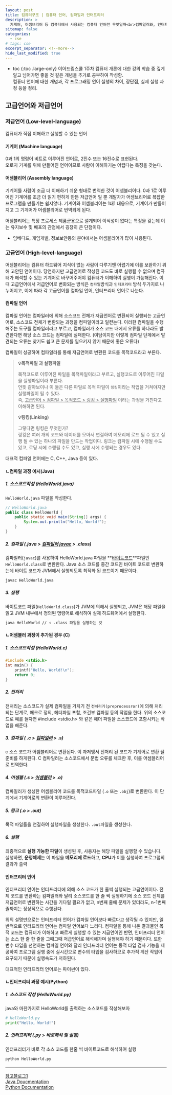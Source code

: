 ```yaml
---
layout: post
title: 컴퓨터구조 | 컴퓨터 언어, 컴파일과 인터프리터
description: >
  기계어, 어셈브리어 등 컴퓨터에서 사용되는 컴퓨터 언어란 무엇일까<br>컴파일러와, 인터프리터를 통한 코드 실행 분석
sitemap: false
categories: 
  - cse 
# tags: cse
excerpt_separator: <!--more-->
hide_last_modified: true
---
```

* toc
{:toc .large-only}
이어드림스쿨 1주차 컴퓨터 개론에 대한 강의 학습 중 깊게 알고 넘어가면 좋을 것 같은 개념을 추가로 공부하여 작성함.<br>컴퓨터 언어에 대한 개념과, 각 프로그래밍 언어 실행의 차이, 장단점, 실제 실행 과정 등을 정리.



<!--more-->

## 고급언어와 저급언어

### 저급언어 (Low-level-language)

컴퓨터가 직접 이해하고 실행할 수 있는 언어

#### 기계어 (Machine language)

0과 1의 명령어 비트로 이루어진 언어로, 2진수 또는 16진수로 표현된다. <br>오로지 기계를 위해 만들어진 언어이므로 사람이 이해하기는 어렵다는 특징을 갖는다.

#### 어셈블리어 (Assembly language)

기계어를 사람이 조금 더 이해하기 쉬운 형태로 번역한 것이 어셈블리어다. 0과 1로 이루어진 기계어를 조금 더 읽기 편하게 만든 저급언어 일 뿐 개발자가 어셈브리어로 복잡한 프로그램을 만들기는 쉽지않다. 기계어와 어셈블리어는 1대1 대응으로, 기계어가 만들어지고 그 기계어가 어셈블리어로 번역되게 된다. 

어셈블리어는 특정 프로세스 제품군용으로 설계되어 이식성이 없다는 특징을 갖는데 이는 유지보수 및 배포의 관점에서 굉장히 큰 단점이다.

- 임베디드, 게임개발, 정보보안등의 분야에서는 어셈블리어가 많이 사용된다.

### 고급언어 (High-level-language)

어셈블리어는 컴퓨터 하드웨어 지식이 없는 사람이 다루기엔 어렵기에 이를 보완하기 위해 고안된 언어이다. 당연하지만 고급언어로 작성된 코드도 바로 실행될 수 없으며 컴퓨터가 해석할 수 있는 기계어로 바꾸어주어야 컴퓨터가 이해하여 실행이 가능해진다. 이 때 고급언어에서 저급언어로 변화되는 방식은 `컴파일`방식과 `인터프리터` 방식 두가지로 나누어지고, 이에 따라 각 고급언어를 컴파일 언어, 인터프리터 언어로 나눈다.

#### 컴파일 언어 

컴파일 언어는 컴파일러에 의해 소스코드 전체가 저급언어로 변환되어 실행되는 고급언어로, 소스코드 전체가 변환되는 과정을 컴파일이라고 일컫는다. 이러한 컴파일을 수행해주는 도구를 컴파일러라고 부르고, 컴파일러가 소스 코드 내에서 오류를 하나라도 발견한다면 해당 소스 코드는 컴파일에 실패한다. (여담이지만 이렇게 컴파일 단계에서 발견되는 오류는 찾기도 쉽고 큰 문제를 일으키지 않기 때문에 좋은 오류다) 

컴파일이 성공하여 컴파일러를 통해 저급언어로 변환된 코드를 목적코드라고 부른다. 

> **💡목적파일 과 실행파일** 
>
> 목적코드로 이루어진 파일을 목적파일이라고 부르고, 실행코드로 이루어진 파일을 실행파일이라 부른다. <br>언뜻 같아보이나 이 둘은 다른 파일로 목적 파일이 `링킹`이라는 작업을 거쳐야지만 실행파일이 될 수 있다.<br>즉, <u>고급언어 > 컴파일 > 목적코드 > 링킹 > 실행파일</u> 이라는 과정을 거친다고 이해하면 된다.
>
> **💡링킹(Linking)**
>
> 그렇다면 링킹은 무엇인가?<br>링킹은 여러 개의 코드와 데이터를 모아서 연결하여 메모리에 로드 될 수 있고 실행 될 수 있는 하나의 파일을 만드는 작업이다. 링크는 컴파일 시에 수행될 수도 있고, 로딩 시에 수행될 수도 있고, 실행 시에 수행되는 경우도 있다.

대표적 컴파일 언어에는 C, C++, Java 등이 있다.

#### ㄴ컴파일 과정 예시(Java) 

##### 1. 소스코드작성 (HelloWorld.java)

`HelloWorld.java` 파일을 작성한다. 

```java
// HelloWorld.java
public class HelloWorld {
    public static void main(String[] args) {
        System.out.println("Hello, World!");
    }
}
```

##### 2. 컴파일 (.java > <u>컴파일러 javac</u> > .class)

컴파일러(`javac`)를 사용하여 HelloWorld.java 파일을 **<u>바이트코드</u>**파일인 `HelloWorld.class`로 변환한다. Java 소스 코드를 중간 코드인 바이트 코드로 변환하는데 바이트 코드가 JVM에서 실행되도록 최적화 된 코드이기 때문이다.

```bash
javac HelloWorld.java
```

##### 3. 실행

바이트코드 파일(`HelloWorld.class`)가 JVM에 의해서 실행되고, JVM은 해당 파일을 읽고 JVM 내부에서 정의된 명령어로 해석하여 실제 하드웨어에서 실행한다.

```bash
java HelloWorld // < .class 파일을 실행하는 것
```

#### ㄴ어셈블러 과정이 추가된 경우 (C) 

##### 1. 소스코드작성 (HelloWorld.c)

```c
#include <stdio.h>
int main() {
    printf("Hello, World!\n");
    return 0;
}
```

##### 2. 전처리 

전처리는 소스코드가 실제 컴파일을 거치기 전 `전처리기(preprocessror)`에 의해 처리되는 단계로, 매크로 정의, 헤더파일 포함, 조건부 컴파일 등의 작업을 한다. 위의 소스코드로 예를 들자면 #include <stdio.h> 와 같은 헤더 파일을 소스코드에 포함시키는 작업을 해준다.

##### 3. 컴파일 ( .c > <u>컴파일러</u> > .s)

c 소스 코드가 어셈블리어로 변환된다. 이 과저엥서 전처리 된 코드가 기계어로 변환 될 준비를 하게된다. C 컴파일러는 소스코드에서 문법 오류를 체크한 후, 이를 어셈블리어로 번역한다. 

##### 4. 어셈블 (.s > <u>어셈블러</u> > .o)

컴파일러가 생성한 어셈블리어 코드를 목적코드파일 (`.o` 또는 `.obj`)로 변환한다. 이 단계에서 기계어로의 변환이 이루어진다.

##### 5. 링크 (.o > .out)

목적 파일들을 연결하여 실행파일을 생성한다. `.out`파일을 생성한다.

##### 6. 실행

최종적으로 **실행 가능한 파일**이 생성된 후, 사용자는 해당 파일을 실행할 수 있습니다. 실행하면, **운영체제**는 이 파일을 **메모리에 로드**하고, **CPU**가 이를 실행하여 프로그램의 결과가 출력

#### 인터프리터 언어

인터프리터 언어는 인터프리터에 의해 소스 코드가 한 줄씩 실행되는 고급언어이다. 전체 코드를 변환하는 컴파일러와 달리 소스코드를 한 줄 씩 실행하기에 소스 코드 전체를 저급언어로 변환하는 시간을 기다릴 필요가 없고, n번째 줄에 문제가 있더라도, n-1번째 줄까지는 정상적으로 수행된다. 

위의 설명만으로는 인터프리터 언어가 컴파일 언어보다 빠르다고 생각될 수 있지만, 일반적으로 인터프리터 언어는 컴파일 언어보다 느리다. 컴파일을 통해 나온 결과물인 목적 코드는 컴퓨터가 이해하고 빠르게 실행할 수 있는 저급언어인 반면, 인터프리터 언어는 소스 한 줄 한 줄을 그때그때 저급언어로 해석해가며 실행해야 하기 때문이다. 또한 변수 타입을 선언하는 컴파일 언어와 달리 인터프리터 언어는 동적 타입 검사 기능을 제공하여 프로그램 실행 중에 실시간으로 변수의 타입을 검사하므로 추가적 계산 작업이 요구되기 때문에 실행속도가 저하된다.

대표적인 인터프리터 언어로는 파이썬이 있다.
#### ㄴ인터프리터 과정 예시(Python)

##### 1. 소스코드 작성 (HelloWorld.py)

java와 마찬가지로 HelloWorld를 출력하는 소스코드를 작성해보자

```python
# HelloWorld.py
print("Hello, World!")
```

##### 2. 인터프리터 (.py > 바로해석 및 실행)

인터프리터가 바로 각 소스 코드를 한줄 씩 바이트코드로 해석하여 실행 

```bash
python HelloWorld.py
```

#### 





---

[참고블로그1](https://rebugs.tistory.com/187)<br>[Java Doucmentation](https://docs.oracle.com/javase/tutorial/)<br>[Python Documentation](https://docs.python.org/3/)